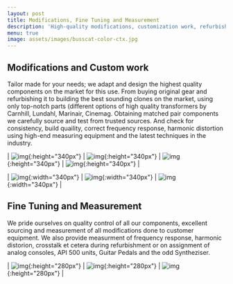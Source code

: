 ```yaml
---
layout: post
title: Modifications, Fine Tuning and Measurement
description: 'High-quality modifications, customization work, refurbishment along with tuning and measurement of your analog gear and for your studio projects'
menu: true
image: assets/images/busscat-color-ctx.jpg
---
```


## Modifications and Custom work


Tailor made for your needs; we adapt and design the highest quality components on the market for this use. From buying original gear and refurbishing it to building the best sounding clones on the market, using only top-notch parts (different options of high quality transformers by Carnhill, Lundahl, Marinair, Cinemag. Obtaining matched pair components we carefully source and test from trusted sources. And check for consistency, build quaility, correct frequency response, harmonic distortion using high-end measuring equipment and the latest techniques in the industry.


| ![img](assets/images/voc-side.jpg){:height="340px"} | ![img](assets/images/voc.jpg){:height="340px"} | ![img](assets/images/aml-side.jpg){:height="340px"} | ![img](assets/images/amlpre.jpg){:height="340px"} |


| ![img](assets/images/color-ctx-unbuilt.jpg){:width="340px"} | ![img](assets/images/color-palette.jpg){:width="340px"} | ![img](assets/images/color-ctx.jpg){:width="340px"} |


## Fine Tuning and Measurement


We pride ourselves on quality control of all our components, excellent sourcing and measurement of all modifications done to customer equipment. We also provide measurment of frequency response, harmonic distorion, crosstalk et cetera during refurbishment or on assignment of analog consoles, API 500 units, Guitar Pedals and the odd Syntheziser. 


| ![img](assets/images/frequency-response.jpg){:height="280px"} | ![img](assets/images/freq-response-q.jpg){:height="280px"} | ![img](assets/images/aftereq500hnew.png){:height="280px"} |
